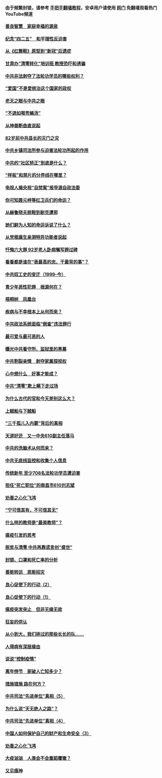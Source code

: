 #### 由于频繁封锁，请参考 [手把手翻墙教程](https://github.com/gfw-breaker/guides/wiki/)，安卓用户请使用 [网门](https://github.com/gfw-breaker/nogfw/blob/master/dl.md?t=04260801) 免翻墙观看热门YouTube频道 

#### [善良智慧　家庭幸福的源泉](../pages/19/423632.md?t=04260801) 

#### [纪念“四二五”　和平理性反迫害](../pages/19/423660.md?t=04260801) 

#### [从《红舞鞋》原型到“新冠”后遗症](../pages/19/423509.md?t=04260801) 

#### [甘肃办“清零转化”培训班 教授恐吓和诱骗](../pages/19/423498.md?t=04260801) 

#### [中共非法剥夺了法轮功学员的哪些权利？](../pages/19/423392.md?t=04260801) 

#### [“爱国”不是爱统治这个国家的政权](../pages/19/423029.md?t=04260801) 

#### [老天之眼与中共之眼](../pages/19/423378.md?t=04260801) 

#### [“不退如喝苍蝇汤”](../pages/19/423287.md?t=04260801) 

#### [从神兽断曲直说起](../pages/19/423201.md?t=04260801) 

#### [82岁前中共县长的灭门之灾](../pages/19/423055.md?t=04260801) 

#### [中共乡镇司法所参与迫害法轮功所起的作用](../pages/19/423064.md?t=04260801) 

#### [中共的“社区矫正”到底是什么？](../pages/19/422870.md?t=04260801) 

#### [“样板”和禁片的分界线在哪里？](../pages/19/422704.md?t=04260801) 

#### [电视人揭央视“自焚案”报导源自政法委](../pages/19/422770.md?t=04260801) 

#### [你可知聂元梓等红卫兵们的命运？](../pages/19/422848.md?t=04260801) 

#### [从赫鲁晓夫脱鞋到耐克遭邪](../pages/19/422826.md?t=04260801) 

#### [她们鲜为人知的命运诉说了什么？](../pages/19/422754.md?t=04260801) 

#### [从党棍康生亲测特异功能者说起](../pages/19/422657.md?t=04260801) 

#### [忏悔六大罪 92岁老人卧病嘱写罪过碑](../pages/19/422750.md?t=04260801) 

#### [看看都是谁在“表最高的忠、干最背的事”？](../pages/19/422703.md?t=04260801) 

#### [中共奴工史的变迁（1999-今）](../pages/19/422656.md?t=04260801) 

#### [青少年恶性犯罪　根源何在？](../pages/19/422449.md?t=04260801) 

#### [梧桐树　凤凰台](../pages/19/422442.md?t=04260801) 

#### [疾病与不幸根本上从何而来？](../pages/19/422438.md?t=04260801) 

#### [中共政法系统面临“倒查”违法罪行](../pages/19/422497.md?t=04260801) 

#### [最可爱与最可恶的人](../pages/19/422448.md?t=04260801) 

#### [曝光中共看守所、监狱里的黑幕](../pages/19/422390.md?t=04260801) 

#### [中共割裂亲情　剥夺家属探视权](../pages/19/422364.md?t=04260801) 

#### [心中想什么　好事才能成？](../pages/19/422318.md?t=04260801) 

#### [中共“清零”欺上瞒下走过场](../pages/19/422306.md?t=04260801) 

#### [为什么古代的官和今天差别这么大？](../pages/19/422228.md?t=04260801) 

#### [上贼船与下贼船](../pages/19/422276.md?t=04260801) 

#### [“三千孤儿入内蒙”背后的真相](../pages/19/422229.md?t=04260801) 

#### [天道好还　又一中央610副主任落马](../pages/19/422155.md?t=04260801) 

#### [中共的洗脑术从何而来？](../pages/19/422154.md?t=04260801) 

#### [中共无底线监控和收集个人信息](../pages/19/422039.md?t=04260801) 

#### [传统新年 至少708名法轮功学员遭迫害](../pages/19/421946.md?t=04260801) 

#### [担任“死亡职位”的南昌市610刘志斌](../pages/19/421957.md?t=04260801) 

#### [劝善之心化飞鸿](../pages/19/421164.md?t=04260801) 

#### [“宁可信其有，不可信其无”](../pages/19/421691.md?t=04260801) 

#### [什么样的教师是“最美教师”？](../pages/19/421755.md?t=04260801) 

#### [瘟疫引发的思考](../pages/19/421594.md?t=04260801) 

#### [脱贫与清零 中共再靠谎言创“盛世”](../pages/19/421590.md?t=04260801) 

#### [封锁、口罩和死亡率的分析](../pages/19/421495.md?t=04260801) 

#### [善能转运　恶能招灾](../pages/19/421334.md?t=04260801) 

#### [良心促使下的行动（2）](../pages/19/421361.md?t=04260801) 

#### [良心促使下的行动（1）](../pages/19/421302.md?t=04260801) 

#### [瘟疫突发突止　但非无缘无故](../pages/19/421281.md?t=04260801) 

#### [狂妄的供认](../pages/19/421199.md?t=04260801) 

#### [从小到大，我们排过的那些长长的队……](../pages/19/421243.md?t=04260801) 

#### [人得病有深层缘由](../pages/19/420864.md?t=04260801) 

#### [说说“控制疫情”](../pages/19/420831.md?t=04260801) 

#### [离年傍节　家破人亡知多少？](../pages/19/420563.md?t=04260801) 

#### [措施错施  路在何方？](../pages/19/420076.md?t=04260801) 

#### [中共司法“先进单位”真相（5）](../pages/19/419453.md?t=04260801) 

#### [为什么说“天无绝人之路”？](../pages/19/419618.md?t=04260801) 

#### [中共司法“先进单位”真相（4）](../pages/19/419452.md?t=04260801) 

#### [中国人如何保护自己的财产和生命安全（3）](../pages/19/419405.md?t=04260801) 

#### [劝善之心化飞鸿](../pages/19/418758.md?t=04260801) 

#### [大疫汹汹　人类会不会重蹈覆辙？](../pages/19/419691.md?t=04260801) 

#### [又见瘟神](../pages/19/419225.md?t=04260801) 

